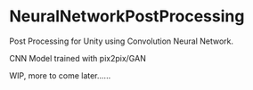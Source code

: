 NeuralNetworkPostProcessing
========

Post Processing for Unity using Convolution Neural Network.

CNN Model trained with pix2pix/GAN

WIP, more to come later......